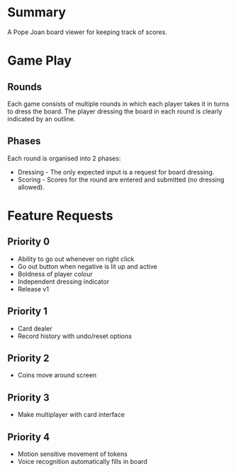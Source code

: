 # Summary

A Pope Joan board viewer for keeping track of scores.


# Game Play

## Rounds

Each game consists of multiple rounds in which each player takes it in turns
to dress the board.  The player dressing the board in each round is clearly
indicated by an outline.

## Phases

Each round is organised into 2 phases:
 * Dressing - The only expected input is a request for board dressing.
 * Scoring - Scores for the round are entered and submitted (no dressing allowed).


# Feature Requests

## Priority 0

* Ability to go out whenever on right click
* Go out button when negative is lit up and active
* Boldness of player colour
* Independent dressing indicator
* Release v1

## Priority 1

* Card dealer
* Record history with undo/reset options

## Priority 2

* Coins move around screen

## Priority 3

* Make multiplayer with card interface

## Priority 4

* Motion sensitive movement of tokens
* Voice recognition automatically fills in board
